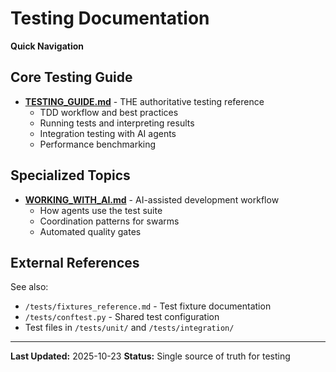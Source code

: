 # Testing Documentation

**Quick Navigation**

## Core Testing Guide
- **[TESTING_GUIDE.md](TESTING_GUIDE.md)** - THE authoritative testing reference
  - TDD workflow and best practices
  - Running tests and interpreting results
  - Integration testing with AI agents
  - Performance benchmarking

## Specialized Topics
- **[WORKING_WITH_AI.md](WORKING_WITH_AI.md)** - AI-assisted development workflow
  - How agents use the test suite
  - Coordination patterns for swarms
  - Automated quality gates

## External References
See also:
- `/tests/fixtures_reference.md` - Test fixture documentation
- `/tests/conftest.py` - Shared test configuration
- Test files in `/tests/unit/` and `/tests/integration/`

---

**Last Updated:** 2025-10-23
**Status:** Single source of truth for testing
